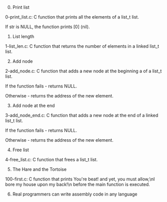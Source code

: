 0. Print list



0-print_list.c: C function that prints all the elements of a list_t list.

If str is NULL, the function prints [0] (nil).

1. List length



1-list_len.c: C function that returns the number of elements in a linked list_t list.

2. Add node



2-add_node.c: C function that adds a new node at the beginning a of a list_t list.

If the function fails - returns NULL.

Otherwise - returns the address of the new element.

3. Add node at the end



3-add_node_end.c: C function that adds a new node at the end of a linked list_t list.

If the function fails - returns NULL.

Otherwise - returns the address of the new element.

4. Free list



4-free_list.c: C function that frees a list_t list.

5. The Hare and the Tortoise



100-first.c: C function that prints You're beat! and yet, you must allow,\nI bore my house upon my back!\n before the main function is executed.

6. Real programmers can write assembly code in any language



